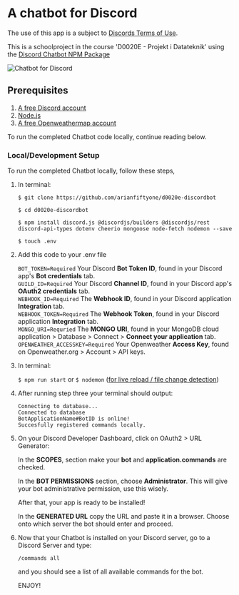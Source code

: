 # A chatbot for Discord

The use of this app is a subject to [Discords Terms of Use](https://discord.com/developers/docs/legal).

This is a schoolproject in the course 'D0020E - Projekt i Datateknik' using the [Discord Chatbot NPM Package](https://discord.js.org/#/)

![Chatbot for Discord](https://avatars.githubusercontent.com/u/26492485?s=200&v=4)

## Prerequisites
1. [A free Discord account](https://discord.com/developers)
3. [Node.js](https://nodejs.org/en/)
4. [A free Openweathermap account](https://openweathermap.org)


To run the completed Chatbot code locally, continue reading below.

### Local/Development Setup

To run the completed Chatbot locally, follow these steps,

1. In terminal:

   `$ git clone https://github.com/arianfiftyone/d0020e-discordbot`

   `$ cd d0020e-discordbot`

   `$ npm install discord.js @discordjs/builders @discordjs/rest discord-api-types dotenv cheerio mongoose node-fetch nodemon --save`

   `$ touch .env`
   
2. Add this code to your .env file

   `BOT_TOKEN=Required` Your Discord **Bot Token ID**, found in your Discord app's **Bot credentials** tab. <br />
   `GUILD_ID=Required` Your Discord **Channel ID**, found in your Discord app's **OAuth2 credentials** tab. <br />
   `WEBHOOK_ID=Required` The **Webhook ID**, found in your Discord application **Integration** tab. <br />
   `WEBHOOK_TOKEN=Required` The **Webhook Token**, found in your Discord application **Integration** tab. <br />
   `MONGO_URI=Requried` The **MONGO URI**, found in your MongoDB cloud application > Database > Connect > **Connect your application** tab. <br />
   `OPENWEATHER_ACCESSKEY=Required` Your Openweather **Access Key**, found on Openweather.org > Account > API keys. <br />
   
3. In terminal:

   `$ npm run start` or `$ nodemon` ([for live reload / file change detection](https://www.npmjs.com/package/nodemon))
  
4. After running step three your terminal should output:

   `Connecting to database...`<br />
   `Connected to database` <br />
   `BotApplicationName#BotID is online!`<br />
   `Succesfully registered commands locally.`<br />
  
5. On your Discord Developer Dashboard, click on OAuth2 > URL Generator:

   In the **SCOPES**, section make your **bot** and **application.commands** are checked. <br />
   
   In the **BOT PERMISSIONS** section, choose **Administrator**. This will give your bot administrative permission, use this wisely. 

   After that, your app is ready to be installed!
  
   In the **GENERATED URL** copy the URL and paste it in a browser. Choose onto which server the bot should enter and proceed.
     
6. Now that your Chatbot is installed on your Discord server, go to a Discord Server and type:

   `/commands all`
   
   and you should see a list of all available commands for the bot.
   
   ENJOY!


